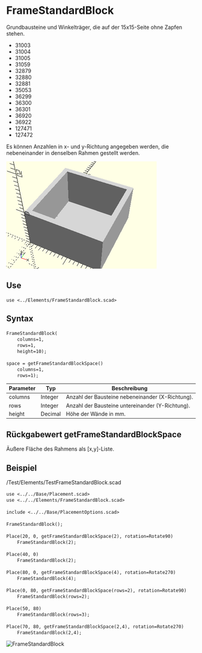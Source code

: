 # FrameStandardBlock

Grundbausteine und Winkelträger, die auf der 15x15-Seite ohne Zapfen stehen.

- 31003
- 31004
- 31005
- 31059
- 32879
- 32880
- 32881
- 35053
- 36299
- 36300
- 36301
- 36920
- 36922
- 127471
- 127472

Es können Anzahlen in x- und y-Richtung angegeben werden, die nebeneinander in denselben Rahmen gestellt werden.

![FrameStandardBlock](../../images/FrameStandardBlock.png)

## Use
```
use <../Elements/FrameStandardBlock.scad>
```

## Syntax
```
FrameStandardBlock(
    columns=1, 
    rows=1, 
    height=10);

space = getFrameStandardBlockSpace()
    columns=1, 
    rows=1);
```

| Parameter | Typ | Beschreibung |
| ------ | ------ | ------ |
| columns | Integer | Anzahl der Bausteine nebeneinander (X-Richtung). |
| rows | Integer | Anzahl der Bausteine untereinander (Y-Richtung). |
| height | Decimal | Höhe der Wände in mm. |

## Rückgabewert getFrameStandardBlockSpace
Äußere Fläche des Rahmens als \[x,y]-Liste.

## Beispiel

/Test/Elements/TestFrameStandardBlock.scad

```
use <../../Base/Placement.scad>
use <../../Elements/FrameStandardBlock.scad>

include <../../Base/PlacementOptions.scad>

FrameStandardBlock();

Place(20, 0, getFrameStandardBlockSpace(2), rotation=Rotate90)
    FrameStandardBlock(2);

Place(40, 0)
    FrameStandardBlock(2);

Place(80, 0, getFrameStandardBlockSpace(4), rotation=Rotate270)
    FrameStandardBlock(4);

Place(0, 80, getFrameStandardBlockSpace(rows=2), rotation=Rotate90)
    FrameStandardBlock(rows=2);

Place(50, 80)
    FrameStandardBlock(rows=3);

Place(70, 80, getFrameStandardBlockSpace(2,4), rotation=Rotate270)
    FrameStandardBlock(2,4);
```

<img width="275" alt="FrameStandardBlock" src="https://user-images.githubusercontent.com/48654609/169412944-762ca0e5-2456-4ee6-9b88-ad4510d34b0f.png">
